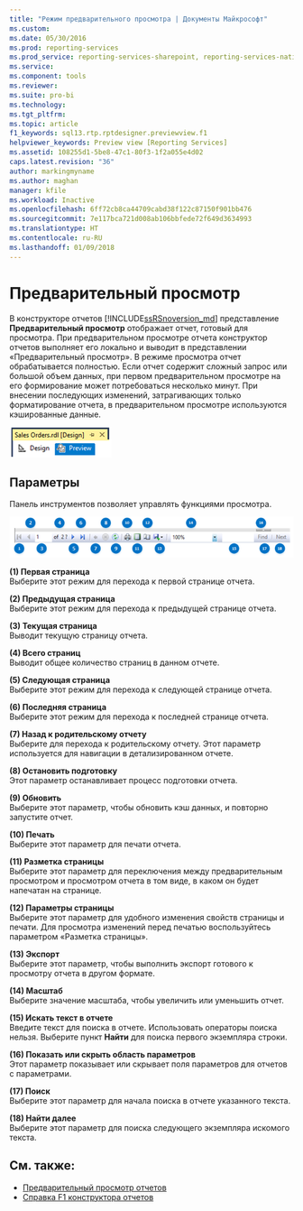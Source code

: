 ```yaml
---
title: "Режим предварительного просмотра | Документы Майкрософт"
ms.custom: 
ms.date: 05/30/2016
ms.prod: reporting-services
ms.prod_service: reporting-services-sharepoint, reporting-services-native
ms.service: 
ms.component: tools
ms.reviewer: 
ms.suite: pro-bi
ms.technology: 
ms.tgt_pltfrm: 
ms.topic: article
f1_keywords: sql13.rtp.rptdesigner.previewview.f1
helpviewer_keywords: Preview view [Reporting Services]
ms.assetid: 108255d1-5be8-47c1-80f3-1f2a055e4d02
caps.latest.revision: "36"
author: markingmyname
ms.author: maghan
manager: kfile
ms.workload: Inactive
ms.openlocfilehash: 6ff72cb8ca44709cabd38f122c87150f901bb476
ms.sourcegitcommit: 7e117bca721d008ab106bbfede72f649d3634993
ms.translationtype: HT
ms.contentlocale: ru-RU
ms.lasthandoff: 01/09/2018
---
```

# <a name="preview-view"></a>Предварительный просмотр
В конструкторе отчетов [!INCLUDE[ssRSnoversion_md](../../includes/ssrsnoversion-md.md)] представление **Предварительный просмотр** отображает отчет, готовый для просмотра. При предварительном просмотре отчета конструктор отчетов выполняет его локально и выводит в представлении «Предварительный просмотр». В режиме просмотра отчет обрабатывается полностью. Если отчет содержит сложный запрос или большой объем данных, при первом предварительном просмотре на его формирование может потребоваться несколько минут. При внесении последующих изменений, затрагивающих только форматирование отчета, в предварительном просмотре используются кэшированные данные.

  ![ssrs_ssdt_preview](../../reporting-services/media/ssrs-ssdt-preview.png)  
## <a name="options"></a>Параметры  
 Панель инструментов позволяет управлять функциями просмотра.  

![ssrs_ssdt_viewer_toolbar](../../reporting-services/tools/media/ssrs-ssdt-viewer-toolbar.png)

 **(1) Первая страница**  
 Выберите этот режим для перехода к первой странице отчета.  
  
 **(2) Предыдущая страница**  
 Выберите этот режим для перехода к предыдущей странице отчета.  
  
 **(3) Текущая страница**  
 Выводит текущую страницу отчета.  
  
 **(4) Всего страниц**  
 Выводит общее количество страниц в данном отчете.  
  
 **(5) Следующая страница**  
 Выберите этот режим для перехода к следующей странице отчета.  
  
 **(6) Последняя страница**  
 Выберите этот режим для перехода к последней странице отчета.  
  
 **(7) Назад к родительскому отчету**  
 Выберите для перехода к родительскому отчету. Этот параметр используется для навигации в детализированном отчете.  
  
 **(8) Остановить подготовку**  
 Этот параметр останавливает процесс подготовки отчета.  
  
 **(9) Обновить**  
 Выберите этот параметр, чтобы обновить кэш данных, и повторно запустите отчет.  
  
 **(10) Печать**  
 Выберите этот параметр для печати отчета.  
  
 **(11) Разметка страницы**  
 Выберите этот параметр для переключения между предварительным просмотром и просмотром отчета в том виде, в каком он будет напечатан на странице.  
  
 **(12) Параметры страницы**  
 Выберите этот параметр для удобного изменения свойств страницы и печати. Для просмотра изменений перед печатью воспользуйтесь параметром «Разметка страницы».  
  
 **(13) Экспорт**  
 Выберите этот параметр, чтобы выполнить экспорт готового к просмотру отчета в другом формате.  
  
 **(14) Масштаб**  
 Выберите значение масштаба, чтобы увеличить или уменьшить отчет.  
  
 **(15) Искать текст в отчете**  
 Введите текст для поиска в отчете. Использовать операторы поиска нельзя. Выберите пункт **Найти** для поиска первого экземпляра строки.  

 **(16) Показать или скрыть область параметров**  
 Этот параметр показывает или скрывает поля параметров для отчетов с параметрами.
 
 **(17) Поиск**  
 Выберите этот параметр для начала поиска в отчете указанного текста.  
  
 **(18) Найти далее**  
 Выберите этот параметр для поиска следующего экземпляра искомого текста.  
  
## <a name="see-also"></a>См. также:  
+ [Предварительный просмотр отчетов](../../reporting-services/reports/previewing-reports.md)
+ [Справка F1 конструктора отчетов](../../reporting-services/tools/report-designer-f1-help.md)  
  
  
